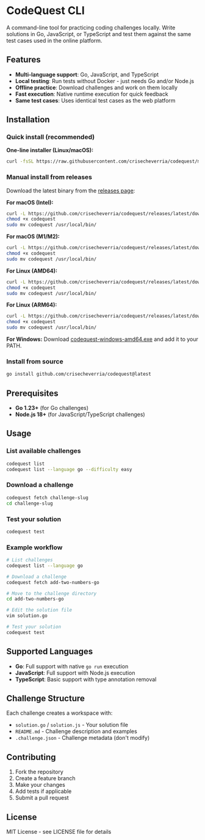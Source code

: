 # CodeQuest CLI

A command-line tool for practicing coding challenges locally. Write solutions in Go, JavaScript, or TypeScript and test them against the same test cases used in the online platform.

## Features

- **Multi-language support**: Go, JavaScript, and TypeScript
- **Local testing**: Run tests without Docker - just needs Go and/or Node.js
- **Offline practice**: Download challenges and work on them locally
- **Fast execution**: Native runtime execution for quick feedback
- **Same test cases**: Uses identical test cases as the web platform

## Installation

### Quick install (recommended)

**One-line installer (Linux/macOS):**
```bash
curl -fsSL https://raw.githubusercontent.com/crisecheverria/codequest/main/install.sh | bash
```

### Manual install from releases

Download the latest binary from the [releases page](https://github.com/crisecheverria/codequest/releases):

**For macOS (Intel):**
```bash
curl -L https://github.com/crisecheverria/codequest/releases/latest/download/codequest-darwin-amd64 -o codequest
chmod +x codequest
sudo mv codequest /usr/local/bin/
```

**For macOS (M1/M2):**
```bash
curl -L https://github.com/crisecheverria/codequest/releases/latest/download/codequest-darwin-arm64 -o codequest
chmod +x codequest
sudo mv codequest /usr/local/bin/
```

**For Linux (AMD64):**
```bash
curl -L https://github.com/crisecheverria/codequest/releases/latest/download/codequest-linux-amd64 -o codequest
chmod +x codequest
sudo mv codequest /usr/local/bin/
```

**For Linux (ARM64):**
```bash
curl -L https://github.com/crisecheverria/codequest/releases/latest/download/codequest-linux-arm64 -o codequest
chmod +x codequest
sudo mv codequest /usr/local/bin/
```

**For Windows:**
Download [codequest-windows-amd64.exe](https://github.com/crisecheverria/codequest/releases/latest/download/codequest-windows-amd64.exe) and add it to your PATH.

### Install from source

```bash
go install github.com/crisecheverria/codequest@latest
```

## Prerequisites

- **Go 1.23+** (for Go challenges)
- **Node.js 18+** (for JavaScript/TypeScript challenges)

## Usage

### List available challenges

```bash
codequest list
codequest list --language go --difficulty easy
```

### Download a challenge

```bash
codequest fetch challenge-slug
cd challenge-slug
```

### Test your solution

```bash
codequest test
```

### Example workflow

```bash
# List challenges
codequest list --language go

# Download a challenge
codequest fetch add-two-numbers-go

# Move to the challenge directory
cd add-two-numbers-go

# Edit the solution file
vim solution.go

# Test your solution
codequest test
```

## Supported Languages

- **Go**: Full support with native `go run` execution
- **JavaScript**: Full support with Node.js execution
- **TypeScript**: Basic support with type annotation removal

## Challenge Structure

Each challenge creates a workspace with:
- `solution.go` / `solution.js` - Your solution file
- `README.md` - Challenge description and examples
- `.challenge.json` - Challenge metadata (don't modify)

## Contributing

1. Fork the repository
2. Create a feature branch
3. Make your changes
4. Add tests if applicable
5. Submit a pull request

## License

MIT License - see LICENSE file for details
